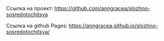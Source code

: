 Ссылка на проект: https://github.com/anngracea/slozhno-sosredotochitsya

Ссылка на github Pages: https://anngracea.github.io/slozhno-sosredotochitsya/

